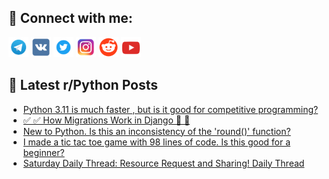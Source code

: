 ## 🔎 Connect with me:
[<img src="https://github.com/bullbesh/bullbesh/blob/main/images/Telegram.png" width="32" height="32" />](https://t.me/bullbesh)
[<img src="https://github.com/bullbesh/bullbesh/blob/main/images/VK.png" width="32" height="32" />](https://vk.com/bullbesh)
[<img src="https://github.com/bullbesh/bullbesh/blob/main/images/Twitter.png" width="32" height="32" />](https://twitter.com/bullbesh1)
[<img src="https://github.com/bullbesh/bullbesh/blob/main/images/Instagram.png" width="32" height="32" />](https://www.instagram.com/bullbesh)
[<img src="https://github.com/bullbesh/bullbesh/blob/main/images/Reddit.png" width="32" height="32" />](https://www.reddit.com/user/bullbesh)
[<img src="https://github.com/bullbesh/bullbesh/blob/main/images/YouTube.png" width="32" height="32" />](https://www.youtube.com/channel/UCtfjRs6uzgq5mfm8S06WTcg)

## 📕 Latest r/Python Posts
<!-- BLOG-POST-LIST:START -->
- [Python 3.11 is much faster , but is it good for competitive programming?](https://www.reddit.com/r/Python/comments/11ufqkw/python_311_is_much_faster_but_is_it_good_for/)
- [✅ ✅ How Migrations Work in Django 📌 📝](https://www.reddit.com/r/Python/comments/11uergm/how_migrations_work_in_django/)
- [New to Python. Is this an inconsistency of the &#39;round&lpar;&rpar;&#39; function?](https://www.reddit.com/r/Python/comments/11ud58f/new_to_python_is_this_an_inconsistency_of_the/)
- [I made a tic tac toe game with 98 lines of code. Is this good for a beginner?](https://www.reddit.com/r/Python/comments/11u9868/i_made_a_tic_tac_toe_game_with_98_lines_of_code/)
- [Saturday Daily Thread: Resource Request and Sharing! Daily Thread](https://www.reddit.com/r/Python/comments/11u8hmv/saturday_daily_thread_resource_request_and/)
<!-- BLOG-POST-LIST:END -->
